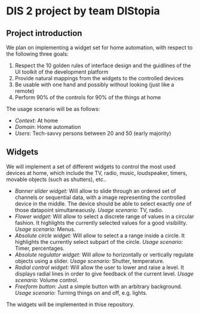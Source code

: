 # DIS 2 project by team DIStopia

## Project introduction

We plan on implementing a widget set for home automation, with respect to the following three goals:

1. Respect the 10 golden rules of interface design and the guidlines of the UI toolkit of the development platform
2. Provide natural mappings from the widgets to the controlled devices
3. Be usable with one hand and possibly without looking (just like a remote)
4. Perform 90% of the controls for 90% of the things at home

The usage scenario will be as follows:

* *Context*: At home
* *Domain*: Home automation
* *Users*: Tech-savvy persons between 20 and 50 (early majority)

## Widgets

We will implement a set of different widgets to control the most used devices at home, which include the TV, radio, music, loudspeaker, timers, movable objects (such as shutters), etc..

* *Banner slider widget:* Will allow to slide through an ordered set of channels or sequential data, with a image representing the controlled device in the middle. The device should be able to select exactly _one_ of those datapoint simultaneaously. _Usage scenario:_ TV, radio.
* *Flower widget:* Will allow to select a discrete range of values in a circular fashion. It highlights the currently selected values for a good visibility. _Usage scenario:_ Menus.
* *Absolute circle widget:* Will allow to select a a range inside a circle. It highlights the currently select subpart of the circle. _Usage scenario:_ Timer, percentages.
* *Absolute regulator widget:* Will allow to horizontally or vertically regulate objects using a slider. _Usage scenario:_ Shutter, temperature.
* *Radial control widget:* Will allow the user to lower and raise a level. It displays radial lines in order to give feedback of the current level. _Usage scenario:_ Volume control.
* *Freeform button:* Just a simple button with an arbitrary background. _Usage scenario:_ Turning things on and off, e.g. lights.

The widgets will be implemented in thise repository.
